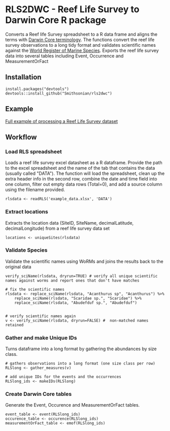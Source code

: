 # RLS2DWC - Reef Life Survey to Darwin Core R package

Converts a Reef life Survey spreadsheet to a R data frame and aligns the terms with [Darwin Core terminology](http://rs.tdwg.org/dwc/terms/index.htm). The functions convert the reef life survey observations to a long tidy format and validates scientific names against the [World Register of Marine Species](http://www.marinespecies.org). Exports the reef life survey data into several tables including Event, Occurrence and MeasurementOrFact


## Installation

```{r}
install.packages("devtools")
devtools::install_github("Smithsonian/rls2dwc")
```

## Example

[Full example of processing a Reef Life Survey dataset](https://smithsonian.github.io/rls2dwc/example.nb.html)



## Workflow

### Load RLS spreadsheet 

Loads a reef life survey excel datasheet as a R dataframe. Provide the path to the excel spreadsheet and the name of the tab that contains the data (usually called "DATA"). The function will load the spreadsheet, clean up the extra header info in the second row, combine the date and time field into one column, filter out empty data rows (Total=0), and add a source column using the filename provided.  

```{r}
rlsdata <- readRLS('example_data.xlsx', 'DATA')
```


### Extract locations

Extracts the location data (SiteID, SiteName, decimalLatitude, decimalLongitude) from a reef life survey data set

```{r}
locations <- uniqueSites(rlsdata)
```

### Validate Species

Validate the scientific names using WoRMs and joins the results back to the original data

```{r}
verify_sciName(rlsdata, dryrun=TRUE) # verify all unique scientific names against worms and report ones that don't have matches

# fix the scientific names
rlsdata <- replace_sciName(rlsdata, "Acanthurus sp", "Acanthurus") %>% 
    replace_sciName(rlsdata, "Scaridae sp.", "Scaridae") %>% 
    replace_sciName(rlsdata, "Abudefduf sp.", "Abudefduf")


# verify scientific names again 
v <- verify_sciName(rlsdata, dryrun=FALSE) #  non-matched names retained
```


### Gather and make Unique IDs

Turns dataframe into a long format by gathering the abundances by size class.

```{r}
# gathers observations into a long format (one size class per row) 
RLSlong <- gather_measures(v)

# add unique IDs for the events and the occurrences
RLSlong_ids <- makeIDs(RLSlong)

```

### Create Darwin Core tables
Generate the Event, Occurence and MeasurementOrFact tables.

```{r}
event_table <- event(RLSlong_ids)
occurence_table <- occurence(RLSlong_ids)
measurementOrFact_table <- emof(RLSlong_ids)
```


